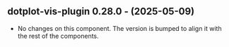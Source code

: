   ## dotplot-vis-plugin 0.28.0 - (2025-05-09)
  
  * No changes on this component. The version is bumped to align it
    with the rest of the components.
